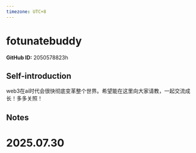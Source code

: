 ```yaml
---
timezone: UTC+8
---
```


# fotunatebuddy

**GitHub ID:** 2050578823h

## Self-introduction

web3在ai时代会很快彻底变革整个世界。希望能在这里向大家请教，一起交流成长！多多关照！
 

## Notes

<!-- Content_START -->

# 2025.07.30


<!-- Content_END -->